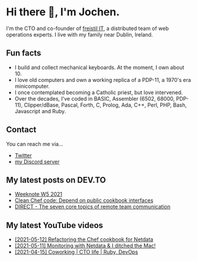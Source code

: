 # Hi there 👋, I'm Jochen.

I'm the CTO and co-founder of [freistil IT](https://www.freistil.it), a distributed team of web operations experts. I live with my family near Dublin, Ireland.

## Fun facts

- I build and collect mechanical keyboards. At the moment, I own about 10.
- I love old computers and own a working replica of a PDP-11, a 1970's era minicomputer.
- I once contemplated becoming a Catholic priest, but love intervened.
- Over the decades, I've coded in BASIC, Assembler (6502, 68000, PDP-11), Clipper/dBase, Pascal, Forth, C, Prolog, Ada, C++, Perl, PHP, Bash, Javascript and Ruby.

## Contact

You can reach me via...

- [Twitter](https://www.twitter.com/geewiz)
- [my Discord server](https://discord.gg/9BXevPr)

## My latest posts on DEV.TO

<!-- DEVTO:START -->
- [Weeknote W5 2021](https://dev.to/geewiz/weeknote-w5-2021-f0o)
- [Clean Chef code: Depend on public cookbook interfaces](https://dev.to/geewiz/clean-chef-code-depend-on-public-cookbook-interfaces-2dkb)
- [DIRECT - The seven core topics of remote team communication](https://dev.to/geewiz/direct-what-do-you-share-with-your-distributed-team-4513)
<!-- DEVTO:END -->

## My latest YouTube videos

<!-- YOUTUBE:START -->
- [[2021-05-12] Refactoring the Chef cookbook for Netdata](https://www.youtube.com/watch?v=TbN0ebo5XAY)
- [[2021-05-11] Monitoring with Netdata & I ditched the Mac!](https://www.youtube.com/watch?v=nDLxd3knHbg)
- [[2021-04-15] Coworking | CTO life | Ruby, DevOps](https://www.youtube.com/watch?v=zxBgJy_8HWg)
<!-- YOUTUBE:END -->
